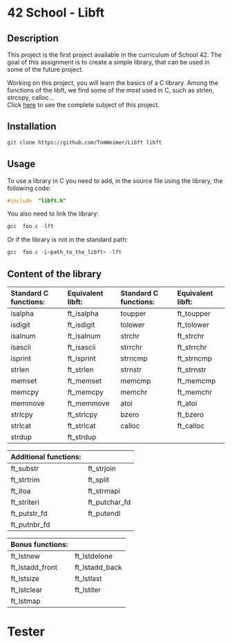 # 42 School - Libft

## Description
This project is the first project available in the curriculum of School 42.	The goal of this assignment is to create a simple library, that can be used in some of the future project.


Working on this project, you will learn the basics of a C library.
Among the functions of the libft, we find some of the most used in C, such as strlen, strcopy, calloc...<br>
Click [here](https://github.com/TomWeimer/Libft/blob/main/fr.subject.pdf) to see the complete subject of this project. 

## Installation
```zsh
git clone https://github.com/TomWeimer/Libft libft
```
## Usage
To use a library in C you need to add, in the source file using the library, the following code:
```C
#include  "libft.h"
```
You also need to link the library:
```C
gcc  foo.c -lft
```
Or if the library is not in the standard path:
```C
gcc  foo.c -L<path_to_the_libft> -lft
```
## Content of the library

| Standard C functions:  | Equivalent libft: | Standard C functions:  | Equivalent libft: |	
|:----------------------| :------------------|:----------------------| :------------------|
|	isalpha	|	ft_isalpha	|	toupper	|	ft_toupper	|
|	isdigit	| ft_isdigit	|	tolower	|	ft_tolower	|
|	isalnum	|	ft_isalnum	|	strchr	|	ft_strchr		|
|	isascii	|	ft_isascii	|	strrchr	|	ft_strrchr	|
|	isprint	|	ft_isprint	|	strncmp	|	ft_strncmp	|
|	strlen	|	ft_strlen		|	strnstr	|	ft_strnstr	|
|	memset	|	ft_memset		|	memcmp	|	ft_memcmp		|
|	memcpy	|	ft_memcpy		|	memchr	|	ft_memchr		|
|	memmove	|	ft_memmove	|	atoi		|	ft_atoi			|
|	strlcpy	|	ft_strlcpy	|	bzero		| ft_bzero		|
|	strlcat	|	ft_strlcat	|	calloc	|	ft_calloc		|
|strdup|	ft_strdup	|	|	|

| Additional functions: |											|
|:----------------------|:--------------------|
|	ft_substr							|	ft_strjoin					|
|	ft_strtrim						| ft_split						|
|	ft_itoa								|	ft_strmapi					|
|	ft_striteri						|	ft_putchar_fd				|
|	ft_putstr_fd					|	ft_putendl					|
|	ft_putnbr_fd																|

| Bonus functions: 			|											|
|:----------------------|:--------------------|
|	ft_lstnew							|	ft_lstdelone				|
|	ft_lstadd_front				| ft_lstadd_back			|
|	ft_lstsize						|	ft_lstlast					|
|	ft_lstclear						|	ft_lstiter					|
|	ft_lstmap							|											|


# Tester
